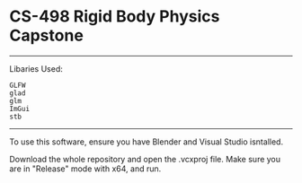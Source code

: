 # CS-498 Rigid Body Physics Capstone

------------------------------------

Libaries Used:

	GLFW
	glad
	glm
	ImGui
	stb
	
-------------------------------------

To use this software, ensure you have
Blender and Visual Studio isntalled.

Download the whole repository and open
the .vcxproj file. Make sure you are in
"Release" mode with x64, and run.
